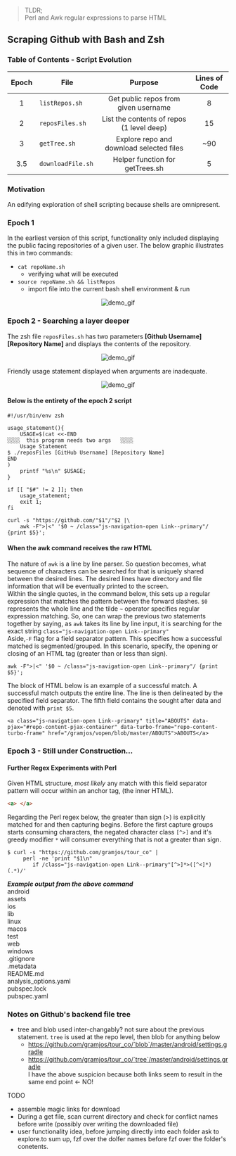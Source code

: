 > TLDR;<br> Perl and Awk regular expressions to parse HTML

## Scraping Github with Bash and Zsh

### Table of Contents - Script Evolution

| Epoch | File               |                  Purpose                  | Lines of Code |
| :---: | ------------------ | :---------------------------------------: | :-----------: |
|   1   | `listRepos.sh `    |   Get public repos from given username    |       8       |
|   2   | `reposFiles.sh `   | List the contents of repos (1 level deep) |      15       |
|   3   | `getTree.sh`       | Explore repo and download selected files  |      ~90      |
|  3.5  | `downloadFile.sh ` |      Helper function for getTrees.sh      |       5       |

### Motivation

An edifying exploration of shell scripting because shells are omnipresent.

### Epoch 1

In the earliest version of this script, functionality only included displaying the public facing repositories of a given user. The below graphic illustrates this in two commands:<br>

- `cat repoName.sh`
  - verifying what will be executed
- `source repoName.sh && listRepos`
  - import file into the current bash shell environment & run

<p align="center">
  <img 
    src="https://media.giphy.com/media/QS6nYlQUgstr48Jyb7/giphy.gif"
	alt="demo_gif"
  />
</p>

### Epoch 2 - Searching a layer deeper

The zsh file `reposFiles.sh` has two parameters **[Github Username] [Repository Name]** and displays the contents of the repository. <br>

<p align="center">
  <img 
    src="https://media.giphy.com/media/v1.Y2lkPTc5MGI3NjExczJqZTFtYXhsODhpbGduZGJkMWZvaDhrNnpvZDF2dm9hcjhxc214dyZlcD12MV9pbnRlcm5hbF9naWZfYnlfaWQmY3Q9Zw/ozPuTxjCDIyG98QcMj/giphy.gif"
	alt="demo_gif"
  />
</p>
Friendly usage statement displayed when arguments are inadequate. 
<p align="center">
  <img 
    src="https://media.giphy.com/media/v1.Y2lkPTc5MGI3NjExa3pvdzV6YW90b3ZoN200am5kMmcxeTBtbzVjbmhoZXk5bGdmcjF2YSZlcD12MV9pbnRlcm5hbF9naWZfYnlfaWQmY3Q9Zw/A3ocU9Y7H6bV8yMBrR/giphy.gif"
	alt="demo_gif"
  />
</p>

#### Below is the entirety of the epoch 2 script

```shell
#!/usr/bin/env zsh

usage_statement(){
	USAGE=$(cat <<-END
░░░░  this program needs two args   ░░░░
    Usage Statement
$ ./reposFiles [GitHub Username] [Repository Name]
END
)
	printf "%s\n" $USAGE;
}

if [[ "$#" != 2 ]]; then
	usage_statement;
	exit 1;
fi

curl -s "https://github.com/"$1"/"$2 |\
	awk -F">|<" '$0 ~ /class="js-navigation-open Link--primary"/ {print $5}';

```

#### When the awk command receives the raw HTML

The nature of `awk` is a line by line parser. So question becomes, what sequence of characters can be searched for that is uniquely shared between the desired lines. The desired lines have directory and file information that will be eventually printed to the screen.<br>
Within the single quotes, in the command below, this sets up a regular expression that matches the pattern between the forward slashes. `$0` represents the whole line and the tilde `~` operator specifies regular expression matching. So, one can wrap the previous two statements together by saying, as `awk` takes its line by line input, it is searching for the exact string `class="js-navigation-open Link--primary"` <br>
Aside,`-F` flag for a field separator pattern. This specifies how a successful matched is segmented/grouped. In this scenario, specify, the opening or closing of an HTML tag (greater than or less than sign).

```shell
awk -F">|<" '$0 ~ /class="js-navigation-open Link--primary"/ {print $5}';

```

The block of HTML below is an example of a successful match. A successful match outputs the entire line. The line is then delineated by the specified field separator. The fifth field contains the sought after data and denoted with `print $5`.

```shell
<a class="js-navigation-open Link--primary" title="ABOUTS" data-pjax="#repo-content-pjax-container" data-turbo-frame="repo-content-turbo-frame" href="/gramjos/vopen/blob/master/ABOUTS">ABOUTS</a>
```

### Epoch 3 - Still under Construction...

#### Further Regex Experiments with Perl

Given HTML structure, _most likely_ any match with this field separator pattern will occur within an anchor tag, (the inner HTML).

```html
<a> </a>
```

Regarding the Perl regex below, the greater than sign (>) is explicitly matched for and then capturing begins. Before the first capture groups starts consuming characters, the negated character class `[^>]` and it's greedy modifier `*` will consumer everything that is not a greater than sign. <br>

```shell
$ curl -s "https://github.com/gramjos/tour_co" |
     perl -ne 'print "$1\n"
        if /class="js-navigation-open Link--primary"[^>]*>([^<]*)(.*)/'
```

**_Example output from the above command_**<br>
android<br>
assets<br>
ios<br>
lib<br>
linux<br>
macos<br>
test<br>
web<br>
windows<br>
.gitignore<br>
.metadata<br>
README.md<br>
analysis_options.yaml<br>
pubspec.lock<br>
pubspec.yaml<br>

### Notes on Github's backend file tree

- tree and blob used inter-changably? not sure about the previous statement. `tree` is used at the repo level, then blob for anything below
  - https://github.com/gramjos/tour_co/`blob`/master/android/settings.gradle
  - https://github.com/gramjos/tour_co/`tree`/master/android/settings.gradle
    <br> I have the above suspicion because both links seem to result in the same end point <- NO! 

TODO

- assemble magic links for download
- During a get file, scan current directory and check for conflict names before write (possibly over writing the downloaded file)
- user functionality idea, before jumping directly into each folder ask to explore.to sum up, fzf over the dolfer names before fzf over the folder's conetents. 